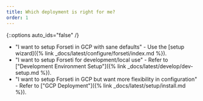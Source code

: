 ```yaml
---
title: Which deployment is right for me?
order: 1
---
```

{::options auto_ids="false" /}

* "I want to setup Forseti in GCP with sane defaults" - Use the 
[setup wizard]({% link _docs/latest/configure/forseti/index.md %}).
* "I want to setup Forseti for development/local use" - Refer to 
["Development Environment Setup"]({% link _docs/latest/develop/dev-setup.md %}).
* "I want to setup Forseti in GCP but want more flexibility in configuration" - 
Refer to ["GCP Deployment"]({% link _docs/latest/setup/install.md %}).
